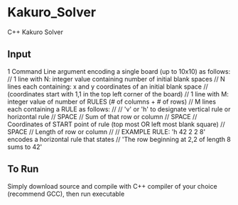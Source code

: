 # Kakuro_Solver
C++ Kakuro Solver

## Input
1 Command Line argument encoding a single board (up to 10x10) as follows:
//  1 line with N: integer value containing number of initial blank spaces
//  N lines each containing: x and y coordinates of an initial blank space
//    (coordinates start with 1,1 in the top left corner of the board)
//  1 line with M: integer value of number of RULES (# of columns + # of rows)
//  M lines each containing a RULE as follows:
//
//    'v' or 'h' to designate vertical rule or horizontal rule
//    SPACE
//    Sum of that row or column
//    SPACE
//    Coordinates of START point of rule (top most OR left most blank square)
//    SPACE
//    Length of row or column
//
//    EXAMPLE RULE: 'h 42 2 2 8' encodes a horizontal rule that states
//      'The row beginning at 2,2 of length 8 sums to 42'

## To Run
Simply download source and compile with C++ compiler of your choice (recommend GCC), then run executable
